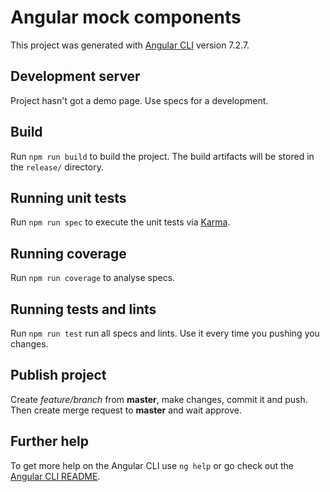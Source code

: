 # Angular mock components

This project was generated with [Angular CLI](https://github.com/angular/angular-cli) version 7.2.7.

## Development server

Project hasn't got a demo page. Use specs for a development.

## Build

Run `npm run build` to build the project. The build artifacts will be stored in the `release/` directory.

## Running unit tests

Run `npm run spec` to execute the unit tests via [Karma](https://karma-runner.github.io).

## Running coverage

Run `npm run coverage` to analyse specs.

## Running tests and lints

Run `npm run test` run all specs and lints. Use it every time you pushing you changes.

## Publish project

Create *feature/branch* from **master**, make changes, commit it and push. Then create merge request to **master** and wait approve.

## Further help

To get more help on the Angular CLI use `ng help` or go check out the [Angular CLI README](https://github.com/angular/angular-cli/blob/master/README.md).
